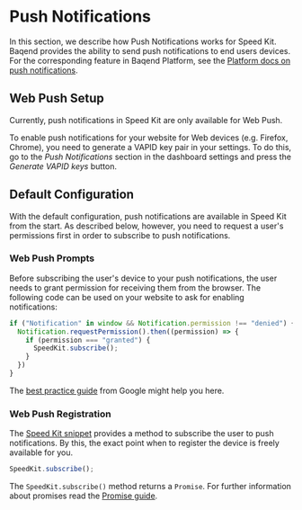 # Push Notifications

In this section, we describe how Push Notifications works for Speed Kit. Baqend provides the ability to send push 
notifications to end users devices. For the corresponding feature in Baqend 
Platform, see the [Platform docs on push notifications](../push/).

## Web Push Setup

Currently, push notifications in Speed Kit are only available for Web Push.

To enable push notifications for your website for Web devices (e.g. Firefox, Chrome), you need to generate a VAPID 
key pair in your settings. To do this, go to the *Push Notifications* section in the dashboard settings and press the
 *Generate VAPID keys* button.
 
## Default Configuration

With the default configuration, push notifications are available in Speed Kit from the start. 
As described below, however, you need to request a user's permissions first in order to subscribe to push notifications. 

### Web Push Prompts

Before subscribing the user's device to your push notifications, the user needs to grant permission for receiving 
them from the browser. The following code can be used on your website to ask for enabling notifications:

```js
if ("Notification" in window && Notification.permission !== "denied") {
  Notification.requestPermission().then((permission) => {
    if (permission === "granted") {
      SpeedKit.subscribe();
    }
  })
}
```

The [best practice guide](https://developers.google.com/web/ilt/pwa/introduction-to-push-notifications#best_practices) from Google might help 
you here.

### Web Push Registration
The [Speed Kit snippet](intro/#integrate-code-snippet) provides a method to subscribe the user to push notifications.
 By this, the exact point when to register the device is freely available for you.
 
```js
SpeedKit.subscribe();
```

The `SpeedKit.subscribe()` method returns a `Promise`. For further information about promises read the [Promise 
guide](../getting-started/#promises).